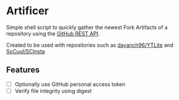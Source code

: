 # Artificer
Simple shell script to quickly gather the newest Fork Artifacts of a repository using the [GitHub REST API](https://docs.github.com/en/rest). 

Created to be used with repositories such as [dayanch96/YTLite](https://github.com/dayanch96/YTLite) and [SoCuul/SCInsta](https://github.com/SoCuul/SCInsta)

## Features
- [ ] Optionally use GitHub personal access token
- [ ] Verify file integrity using digest